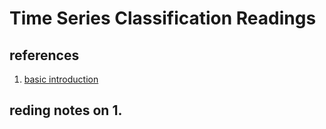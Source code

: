 # Time Series Classification Readings
## references
1. [basic introduction](https://developer.ibm.com/learningpaths/get-started-time-series-classification-api/what-is-time-series-classification/)

## reding notes on 1. 

